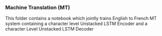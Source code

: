 

### Machine Translation (MT)

This folder contains a notebook which jointly trains English to French MT system containing a character level Unstacked LSTM Encoder and a character Level Unstacked LSTM Decoder
